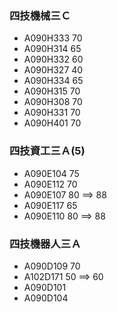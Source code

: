 ### 四技機械三Ｃ
- A090H333   70
- A090H314   65
- A090H332   60
- A090H327   40
- A090H334   65
- A090H315   70
- A090H308   70
- A090H331   70
- A090H401   70

### 四技資工三Ａ(5)
- A090E104  75
- A090E112  70
- A090E107  80 ==> 88
- A090E117  65
- A090E110  80  ==> 88

### 四技機器人三Ａ
- A090D109  70
- A102D171  50  ==> 60
- A090D101 
- A090D104 
